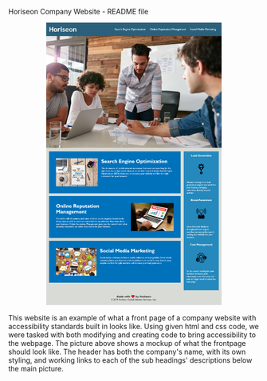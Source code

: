 Horiseon Company Website - README file

<p align="center"><img src="https://github.com/kstaver/horiseon-refactored/blob/main/assets/images/mockup.png" width="70%"></p>

This website is an example of what a front page of a company website with accessibility standards built in looks like. Using given html and css code, we were tasked with both modifying and creating code to bring accessibility to the webpage. The picture above shows a mockup of what the frontpage should look like. The header has both the company's name, with its own styling, and working links to each of the sub headings' descriptions below the main picture.